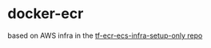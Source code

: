 # docker-ecr

based on AWS infra in the [tf-ecr-ecs-infra-setup-only repo](https://github.com/jason-leong-ihpc/tf-ecr-ecs-infra-setup-only)
